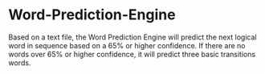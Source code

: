 # Word-Prediction-Engine

Based on a text file, the Word Prediction Engine will predict the next logical word in sequence based on a 65% or higher confidence.
If there are no words over 65% or higher confidence, it will predict three basic transitions words.
